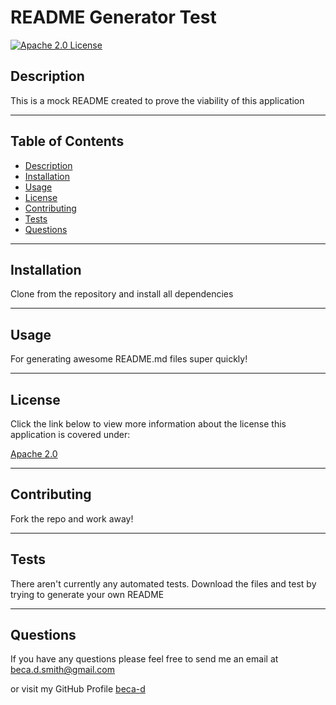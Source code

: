 
  # README Generator Test

  [![Apache 2.0 License](https://img.shields.io/badge/License-Apache_2.0-blue.svg)](https://choosealicense.com/licenses/apache-2.0/)

  ## Description 

  This is a mock README created to prove the viability of this application

  ---

  ## Table of Contents

  * [Description](#description)
  * [Installation](#installation)
  * [Usage](#usage)
  * [License](#license)
  * [Contributing](#contributing)
  * [Tests](#tests)
  * [Questions](#questions)

  ---
  
  ## Installation

  Clone from the repository and install all dependencies

  ---

  ## Usage

  For generating awesome README.md files super quickly!

  ---

  ## License

  Click the link below to view more information about the license this application is covered under:
  
  [Apache 2.0](https://choosealicense.com/licenses/apache-2.0/)

  ---

  ## Contributing

  Fork the repo and work away!

  ---

  ## Tests

  There aren't currently any automated tests. Download the files and test by trying to generate your own README

  ---
  
  ## Questions

  If you have any questions please feel free to send me an email at <beca.d.smith@gmail.com>

  or visit my GitHub Profile [beca-d](https://github.com/beca-d)
  
